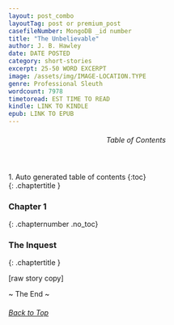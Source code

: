 ```yaml
---
layout: post_combo
layoutTag: post or premium_post
casefileNumber: MongoDB _id number
title: "The Unbelievable"
author: J. B. Hawley
date: DATE POSTED
category: short-stories
excerpt: 25-50 WORD EXCERPT
image: /assets/img/IMAGE-LOCATION.TYPE
genre: Professional Sleuth
wordcount: 7978
timetoread: EST TIME TO READ
kindle: LINK TO KINDLE
epub: LINK TO EPUB
---
```


<section id="toc" class="toc">
  <header>
    <h6>Table of Contents</h6>
  </header>
<div id="drawer" markdown="1">
1. Auto generated table of contents
{:toc}
</div>
{: .chaptertitle }</section> <!-- table-of-contents -->

</section> <!-- table-of-contents -->

</section> <!-- table-of-contents -->


### Chapter 1
{: .chapternumber .no_toc}

### The Inquest
{: .chaptertitle }

[raw story copy]

<p id="theend">~ The End ~
<h6 class="btt"><a href="#top">Back to Top</a></h6>